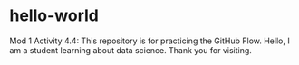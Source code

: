 # hello-world
Mod 1 Activity 4.4: This repository is for practicing the GitHub Flow.
Hello, I am a student learning about data science. Thank you for visiting. 
